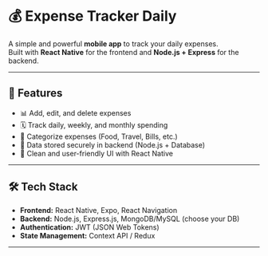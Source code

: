 # 💰 Expense Tracker Daily

A simple and powerful **mobile app** to track your daily expenses.  
Built with **React Native** for the frontend and **Node.js + Express** for the backend.  

---

## 🚀 Features
- 📊 Add, edit, and delete expenses
- 🗓️ Track daily, weekly, and monthly spending
- 🔎 Categorize expenses (Food, Travel, Bills, etc.)
- 💾 Data stored securely in backend (Node.js + Database)
- 📱 Clean and user-friendly UI with React Native

---

## 🛠️ Tech Stack
- **Frontend:** React Native, Expo, React Navigation  
- **Backend:** Node.js, Express.js, MongoDB/MySQL (choose your DB)  
- **Authentication:** JWT (JSON Web Tokens)  
- **State Management:** Context API / Redux  

---


